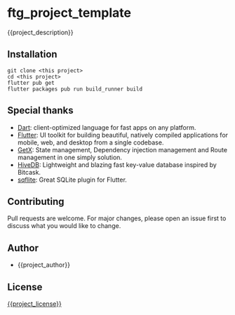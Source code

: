 # ftg_project_template
{{project_description}}


## Installation

  ```
  git clone <this project>
  cd <this project>
  flutter pub get
  flutter packages pub run build_runner build
  ```
  

## Special thanks

 - [Dart](https://dart.dev/): client-optimized language for fast apps on any platform.
 - [Flutter](https://flutter.dev/): UI toolkit for building beautiful, natively compiled applications for mobile, web, and desktop from a single codebase.
 - [GetX](https://pub.dev/packages/get): State management, Dependency injection management and Route management in one simply solution.
 - [HiveDB](https://hivedb.dev/): Lightweight and blazing fast key-value database inspired by Bitcask.
 - [sqflite](https://pub.dev/packages/sqflite): Great SQLite plugin for Flutter.



## Contributing
Pull requests are welcome. For major changes, please open an issue first to discuss what you would like to change.


## Author
 - {{project_author}}


## License
[{{project_license}}](https://choosealicense.com/licenses/{{project_license_tag}}/)
